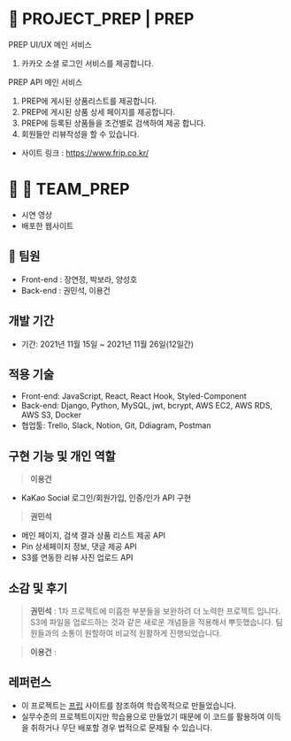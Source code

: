 # 🌟 PROJECT_PREP | PREP

PREP UI/UX 메인 서비스

1. 카카오 소셜 로그인 서비스를 제공합니다.


PREP API 메인 서비스

1. PREP에 게시된 상품리스트를 제공합니다.
2. PREP에 게시된 상품 상세 페이지를 제공합니다.
3. PREP에 등록된 상품들을 조건별로 검색하여 제공 합니다.
4. 회원들만 리뷰작성을 할 수 있습니다.

- 사이트 링크 : https://www.frip.co.kr/

# 🚀  TEAM_PREP

- 시연 영상 
- 배포한 웹사이트 

## 👫 팀원

- Front-end : 장연정, 박보라, 양성호
- Back-end : 권민석, 이용건

## 개발 기간

- 기간: 2021년 11월 15일 ~ 2021년 11월 26일(12일간)

## 적용 기술

- Front-end: JavaScript, React, React Hook, Styled-Component
- Back-end: Django, Python, MySQL, jwt, bcrypt, AWS EC2, AWS RDS, AWS S3, Docker
- 협업툴: Trello, Slack, Notion, Git, Ddiagram, Postman

## 구현 기능 및 개인 역할

> **이용건**

- KaKao Social 로그인/회원가입, 인증/인가 API 구현


> **권민석**

- 메인 페이지, 검색 결과 상품 리스트 제공 API
- Pin 상세페이지 정보, 댓글 제공 API
- S3를 연동한 리뷰 사진 업로드 API


## 소감 및 후기

> **권민석** : 1차 프로젝트에 미흡한 부분들을 보완하려 더 노력한 프로젝트 입니다. S3에 파일을 업로드하는 것과 같은 새로운 개념들을 적용해서 뿌듯했습니다. 팀원들과의 소통이 원할하여 비교적 원활하게 진행되었습니다.

> **이용건** :

## 레퍼런스

- 이 프로젝트는 <u>[프립](https://www.frip.com/)</u> 사이트를 참조하여 학습목적으로 만들었습니다.
- 실무수준의 프로젝트이지만 학습용으로 만들었기 때문에 이 코드를 활용하여 이득을 취하거나 무단 배포할 경우 법적으로 문제될 수 있습니다.
